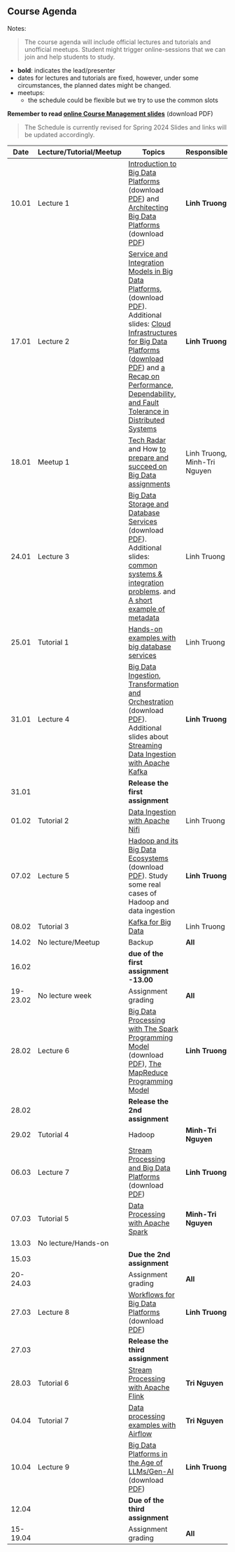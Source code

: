 ## Course Agenda

Notes:
> The course agenda will include official lectures and tutorials and unofficial meetups. Student might trigger online-sessions that we can join and help students to study.
- **bold**: indicates the lead/presenter
- dates for lectures and tutorials are fixed, however, under some circumstances,  the planned dates might be changed.
- meetups:
  - the schedule could be flexible but we try to use the common slots

**Remember to read [online Course Management slides](https://bit.ly/cse4640management2024)** (download PDF)


>The Schedule is currently revised for Spring 2024
>Slides and links will be updated accordingly.

Date    | Lecture/Tutorial/Meetup  | Topics | Responsibles
--------|--------------|-------|---------
10.01   |Lecture 1  | [Introduction to Big Data Platforms](https://bit.ly/bdp24-L1) (download [PDF](lecturenotes/pdfs/module1-lecture1-1-intro-v0.5.0.pdf)) and [Architecting Big Data Platforms](https://bit.ly/bdp24-L1-2) (download [PDF](lecturenotes/pdfs/module1-lecture1-2-architectingbigplatforms-v0.5.pdf)) | **Linh Truong**
17.01  |Lecture 2  | [Service and Integration Models in Big Data Platforms](https://bit.ly/bdp24-L2), (download [PDF](lecturenotes/pdfs/module1-lecture2-0-integrationbdp-v0.5.pdf)). Additional slides: [Cloud Infrastructures for Big Data Platforms](https://bit.ly/3O3PTsO) ([download PDF](lecturenotes/pdfs/module1-cloudinfrastructuresandservices-v0.5.pdf)) and [a Recap on Performance, Dependability, and Fault Tolerance in Distributed Systems](lecturenotes/pdfs/performance-dependability.pdf)| **Linh Truong**
18.01  |Meetup 1 | [Tech Radar](lecturenotes/pdfs/tutorial-walkaround-techradar-v0.5.pdf) and How [to prepare and succeed on Big Data assignments](lecturenotes/pdfs/how_to_assignment_meetup_slide.pdf)| Linh Truong, Minh-Tri Nguyen
24.01  |Lecture 3  | [Big Data Storage and Database Services](https://bit.ly/bdp24-L3) (download [PDF](lecturenotes/pdfs/module2-lecture3-bigdatastoragedatabase-v0.5.pdf)). Additional slides: [common systems & integration problems](lecturenotes/pdfs/module2-lecture3-bigdatastoragedatabase-addition-v0.5.pdf). and [A short example of metadata](https://aalto.cloud.panopto.eu/Panopto/Pages/Viewer.aspx?id=e54ba118-53c1-4097-9b12-acc2013ddb4f)| Linh Truong
25.01  |Tutorial 1 | [Hands-on examples with big database services](tutorials/consistency)| Linh Truong
31.01   |Lecture 4 | [Big Data Ingestion, Transformation and Orchestration](https://bit.ly/bdp24-L4) (download [PDF](lecturenotes/pdfs/module2-lecture4-ingestionandtransformation-v0.5.pdf)). Additional slides about [Streaming Data Ingestion with Apache Kafka](lecturenotes/pdfs/module2-lecture4-apachekafka.pdf) | **Linh Truong**
31.01  |   | **Release the first assignment**
01.02  | Tutorial 2  | [Data Ingestion with Apache Nifi](tutorials/nifi)| Linh Truong
07.02  |Lecture 5 | [Hadoop and its Big Data Ecosystems](https://bit.ly/bdp24-L5) (download [PDF](lecturenotes/pdfs/module3-lecture5-hadoop-v0.5.pdf)). Study some real cases of Hadoop and data ingestion| **Linh Truong**
08.02  |Tutorial 3 | [Kafka for Big Data](https://github.com/rdsea/bigdataplatforms/tree/master/tutorials/basickafka)| Linh Truong
14.02  | No lecture/Meetup | Backup| **All**
16.02  |   |  **due of the first assignment -13.00**
19-23.02  | No lecture week  | Assignment grading| **All**
28.02  |Lecture 6  | [Big Data Processing with The Spark Programming Model](https://bit.ly/bdp24-L6) (download [PDF](lecturenotes/pdfs/module3-lecture6-dataprocessing-spark-v0.5.pdf)), [The MapReduce Programming Model](lecturenotes/pdfs/module3-mapreduce-v0.5.pdf)| **Linh Truong**
28.02  |   | **Release the 2nd assignment**
29.02  | Tutorial 4 |Hadoop | **Minh-Tri Nguyen**
06.03  |Lecture 7 | [Stream Processing and Big Data Platforms](https://bit.ly/bdp24-L7) (download [PDF](lecturenotes/pdfs/module3-lecture7-dataprocessing-streaming-v0.5.pdf)) | **Linh Truong**
07.03  |Tutorial 5 | [Data Processing with Apache Spark](tutorials/spark/README.md)  | **Minh-Tri Nguyen**
13.03  |No lecture/Hands-on|  |   
15.03  |   | **Due the 2nd assignment**  |   |
|20-24.03   | | Assignment grading  | **All**  |
27.03  |Lecture 8 | [Workflows for Big Data Platforms]() (download [PDF]())| **Linh Truong**
27.03  |   | **Release the third assignment**
28.03  |Tutorial 6| [Stream Processing with Apache Flink](tutorials/streamingwithflink/README.md) | **Tri Nguyen**
04.04  |Tutorial 7| [Data processing examples with Airflow](https://version.aalto.fi/gitlab/bigdataplatforms/cs-e4640/-/tree/master/tutorials/airflow/)| **Tri Nguyen**
10.04  |Lecture 9 | [Big Data Platforms in the Age of LLMs/Gen-AI]() (download [PDF]())| **Linh Truong**
12.04  | | **Due of the third assignment**
15-19.04  |   | Assignment grading| **All**
